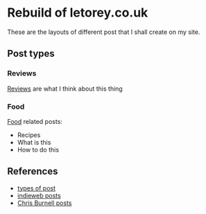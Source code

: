 # Rebuild of letorey.co.uk

These are the layouts of different post that I shall create on my site.

## Post types

### Reviews

[Reviews](/post-types/reviews/reviews.md) are what I think about this thing

### Food

[Food](/post-types/food/food.md) related posts:

- Recipes
- What is this
- How to do this

## References

- [types of post](https://weblog.anniegreens.lol/2023/11/types-of-blog-posts)
- [indieweb posts](https://indieweb.org/posts#Types_of_Posts)
- [Chris Burnell posts](https://chrisburnell.com/posts/#categories)
